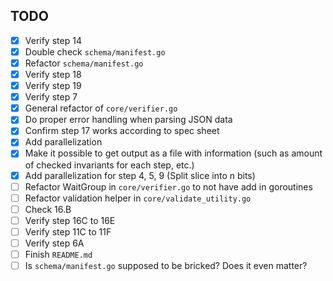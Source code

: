 ## TODO
- [x] Verify step 14
- [x] Double check `schema/manifest.go`
- [x] Refactor `schema/manifest.go`
- [x] Verify step 18
- [x] Verify step 19
- [x] Verify step 7
- [x] General refactor of `core/verifier.go`
- [x] Do proper error handling when parsing JSON data
- [x] Confirm step 17 works according to spec sheet
- [x] Add parallelization
- [x] Make it possible to get output as a file with information (such as amount of checked invariants for each step, etc.)
- [x] Add parallelization for step 4, 5, 9 (Split slice into n bits)
- [ ] Refactor WaitGroup in `core/verifier.go` to not have add in goroutines
- [ ] Refactor validation helper in `core/validate_utility.go`
- [ ] Check 16.B
- [ ] Verify step 16C to 16E
- [ ] Verify step 11C to 11F
- [ ] Verify step 6A
- [ ] Finish `README.md`
- [ ] Is `schema/manifest.go` supposed to be bricked? Does it even matter?
